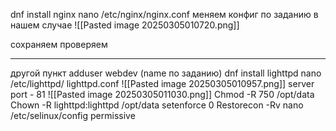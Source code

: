 dnf install nginx
nano /etc/nginx/nginx.conf
меняем конфиг по заданию 
в нашем случае 
![[Pasted image 20250305010720.png]]

сохраняем 
проверяем
_____________________________________________________________________________
другой пункт
adduser webdev (name по заданию)
dnf install lighttpd
nano /etc/lighttpd/ lighttpd.conf
![[Pasted image 20250305010957.png]]
server port - 81
![[Pasted image 20250305011030.png]]
Chmod -R 750 /opt/data
Chown -R lighttpd:lighttpd /opt/data
setenforce 0 
Restorecon -Rv
nano /etc/selinux/config
permissive
